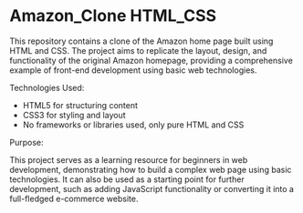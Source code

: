 # Amazon_Clone HTML_CSS


This repository contains a clone of the Amazon home page built using HTML and CSS. The project aims to replicate the layout, design, and functionality of the original Amazon homepage, providing a comprehensive example of front-end development using basic web technologies.

Technologies Used:

- HTML5 for structuring content
- CSS3 for styling and layout
- No frameworks or libraries used, only pure HTML and CSS

Purpose:

This project serves as a learning resource for beginners in web development, demonstrating how to build a complex web page using basic technologies. It can also be used as a starting point for further development, such as adding JavaScript functionality or converting it into a full-fledged e-commerce website.


 
